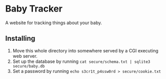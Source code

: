 Baby Tracker
============

A website for tracking things about your baby.

Installing
----------

1. Move this whole directory into somewhere served by a CGI executing web server.
2. Set up the database by running `cat secure/schema.txt | sqlite3 secure/baby.db`
3. Set a password by running `echo s3cr1t_p4ssw0rd > secure/cookie.txt`
